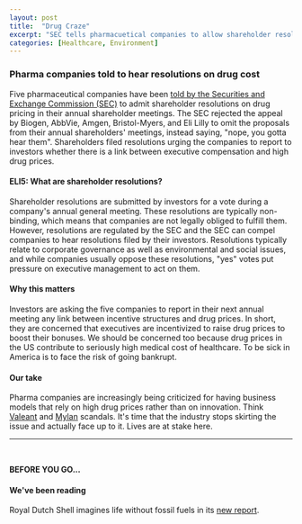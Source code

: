 ```yaml
---
layout: post
title:  "Drug Craze"
excerpt: "SEC tells pharmacuetical companies to allow shareholder resolutions on rising drug costs. Shell releases new report on climate scenarios."
categories: [Healthcare, Environment]
---
```


### Pharma companies told to hear resolutions on drug cost

Five pharmaceutical companies have been <a href="https://www.bizjournals.com/boston/news/2018/03/25/sec-biogen-cant-block-shareholder-vote-on-drug.html" target="_blank">told by the Securities and Exchange Commission (SEC)</a> to admit shareholder resolutions on drug pricing in their annual shareholder meetings. The SEC rejected the appeal by Biogen, AbbVie, Amgen, Bristol-Myers, and Eli Lilly to omit the proposals from their annual shareholders' meetings, instead saying, "nope, you gotta hear them". Shareholders filed resolutions urging the companies to report to investors whether there is a link between executive compensation and high drug prices.

#### ELI5: What are shareholder resolutions?

Shareholder resolutions are submitted by investors for a vote during a company's annual general meeting. These resolutions are typically non-binding, which means that companies are not legally obliged to fulfill them. However, resolutions are regulated by the SEC and the SEC can compel companies to hear resolutions filed by their investors. Resolutions typically relate to corporate governance as well as environmental and social issues, and while companies usually oppose these resolutions, "yes" votes put pressure on executive management to act on them.

#### Why this matters

Investors are asking the five companies to report in their next annual meeting any link between incentive structures and drug prices. In short, they are concerned that executives are incentivized to raise drug prices to boost their bonuses. We should be concerned too because drug prices in the US contribute to seriously high medical cost of healthcare. To be sick in America is to face the risk of going bankrupt.

#### Our take

Pharma companies are increasingly being criticized for having business models that rely on high drug prices rather than on innovation. Think <a href="http://fortune.com/2015/10/31/valeant-scandal/" target="_blank">Valeant</a> and <a href="http://www.businessinsider.com/after-years-of-price-gouging-mylans-epipen-gets-crushed-2017-3" target="_blank">Mylan</a> scandals. It's time that the industry stops skirting the issue and actually face up to it. Lives are at stake here.  

* * *
<br />

**BEFORE YOU GO...**

#### **We've been reading**

Royal Dutch Shell imagines life without fossil fuels in its <a href="https://www.shell.com/promos/meeting-the-goals-of-the-paris-agreement/_jcr_content.stream/1521983847468/5f624b9260ef2625f319558cbb652f8b23d331933439435d7a0fc7003f346f94/shell-scenarios-sky.pdf" target="_blank">new report</a>.

